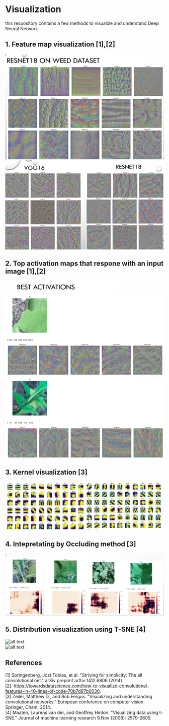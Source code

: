# Visualization
this respository contains a few methods to visualize and understand Deep Neural Network
## 1. Feature map visualization [1],[2]
![alt text](https://github.com/Ka0Ri/CNN-visualization/blob/master/img/we1.png) <br />
![alt text](https://github.com/Ka0Ri/CNN-visualization/blob/master/img/we.png) <br />

## 2. Top activation maps that respone with an input image [1],[2]
![alt text](https://github.com/Ka0Ri/CNN-visualization/blob/master/img/be.png) <br />
![alt text](https://github.com/Ka0Ri/CNN-visualization/blob/master/img/be1.png) <br />

## 3. Kernel visualization [3]
![alt text](https://github.com/Ka0Ri/CNN-visualization/blob/master/img/kernel.png) <br />

## 4. Intepretating by Occluding method [3]
![alt text](https://github.com/Ka0Ri/CNN-visualization/blob/master/img/oc.png) <br />

## 5. Distribution visualization using T-SNE [4]
![alt text](https://github.com/Ka0Ri/CNN-visualization/blob/master/TSN1/oc.png) <br />
![alt text](https://github.com/Ka0Ri/CNN-visualization/blob/master/TSN2/oc.png) <br />

## References
[1] Springenberg, Jost Tobias, et al. "Striving for simplicity: The all convolutional net." arXiv preprint arXiv:1412.6806 (2014). <br />
[2]. https://towardsdatascience.com/how-to-visualize-convolutional-features-in-40-lines-of-code-70b7d87b0030. <br />
[3] Zeiler, Matthew D., and Rob Fergus. "Visualizing and understanding convolutional networks." European conference on computer vision. Springer, Cham, 2014. <br />
[4] Maaten, Laurens van der, and Geoffrey Hinton. "Visualizing data using t-SNE." Journal of machine learning research 9.Nov (2008): 2579-2605. <br />



